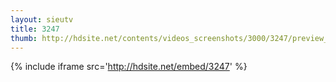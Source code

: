 ```yaml
---
layout: sieutv
title: 3247
thumb: http://hdsite.net/contents/videos_screenshots/3000/3247/preview_360p.mp4.jpg
---
```

{% include iframe src='http://hdsite.net/embed/3247' %}
 

